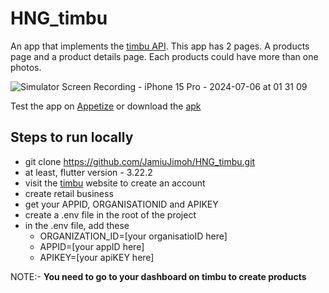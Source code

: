 # HNG_timbu
An app that implements the [timbu API](https://docs.timbu.cloud/api/intro).
This app has 2 pages. A products page and a product details page. Each products
could have more than one photos.


![Simulator Screen Recording - iPhone 15 Pro - 2024-07-06 at 01 31 09](https://github.com/JamiuJimoh/HNG_timbu/assets/60991680/985207c1-9702-47c0-bb51-f03b0186e082)


Test the app on [Appetize](https://appetize.io/app/b_a5kd24bxec3y2pet7537byuubq?device=pixel7&osVersion=13.0)
or download the [apk](https://drive.google.com/file/d/1vRB39ulP7RUY8vUmwInxxVwi67lSwdu4/view?usp=sharing)

## Steps to run locally
 - git clone https://github.com/JamiuJimoh/HNG_timbu.git
 - at least, flutter version - 3.22.2
 - visit the [timbu](https://timbu.cloud/) website to create an account
 - create retail business
 - get your APPID, ORGANISATIONID and APIKEY
 - create a .env file in the root of the project
 - in the .env file, add these
     - ORGANIZATION_ID=[your organisatioID here]
     - APPID=[your appID here]
     - APIKEY=[your apiKEY here]
       

NOTE:- **You need to go to your dashboard on timbu to create products**
